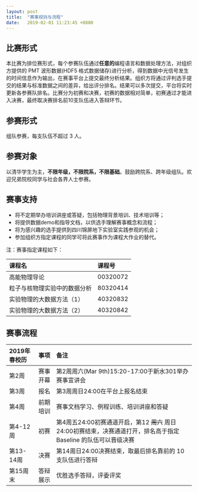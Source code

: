 ```yaml
---
layout: post
title:  "赛事规则与流程"
date:   2019-02-01 11:23:45 +0800
---
```


## 比赛形式

本比赛为排位赛形式，每个参赛队伍通过**任意的**编程语言和数据处理方法，对组织方提供的 PMT 波形数据(HDF5 格式数据储存)进行分析，得到数据中光信号发生的时间信息作为输出，在赛事平台上提交最终分析结果。组织方将通过评判选手提交的结果与标准数据之间的差异，给出评分排名。结果可以多次提交，平台将实时更新各参赛队排名。比赛分为初赛和决赛，初赛的数据相对简单，初赛通过才能进入决赛，最终取决赛排名前10支队伍进入答辩环节。

## 参赛形式

组队参赛，每支队伍不超过 3 人。

## 参赛对象
  
以清华学生为主，**不限年级，不限院系，不限基础**。鼓励跨院系、跨年级组队。欢迎兄弟院校同学与社会各界人士参赛。

## 赛事支持

* 将不定期举办培训讲座或答疑，包括物理背景培训、技术培训等；
* 将提供数据demo和指导文档，以供选手理解赛事概念和流程；
* 将为感兴趣的选手提供到四川锦屏地下实验室实践参观的机会；
* 参加组织方指定课程的同学可将此赛事作为课程大作业的替代。

注：赛事指定课程如下：

| 课程名                       | 课程号   |
|:-----------------------------|:---------|
| 高能物理导论                 | 00320072 |
| 粒子与核物理实验中的数据分析 | 80320414 |
| 实验物理的大数据方法（1） | 40320832 |
| 实验物理的大数据方法（2） | 40320842 |

## 赛事流程

| 2019年春校历 | 事项          | 备注                                                                                          |
| :---------   | :------------ | :-------------------------------------------------------------------------------------        |
| 第2周        | 赛事开幕      | 第2周周六(Mar 9th)15:20-17:00于新水301举办赛事宣讲会                                          |
| 第3周        | 报名          | 第3周周日24:00在平台上报名结束                                                                |
| 第4周        | 前期培训      | 赛事文档学习、例程训练、培训讲座和答疑                                                        |
| 第4-12周     | 初赛          | 第4周五24:00初赛通道开启，第12 ~~周六~~ 周日 24:00初赛结束，决赛通道打开，排名高于指定 Baseline 的队伍可以晋级决赛 |
| 第13-14周    | 决赛          | 第14周日24:00决赛结束，取最后排名靠前的 10 支队伍进行答辩                                     |
| 第15周末     | 答辩展示      | 优胜选手答辩，评委评奖                                                                        |
